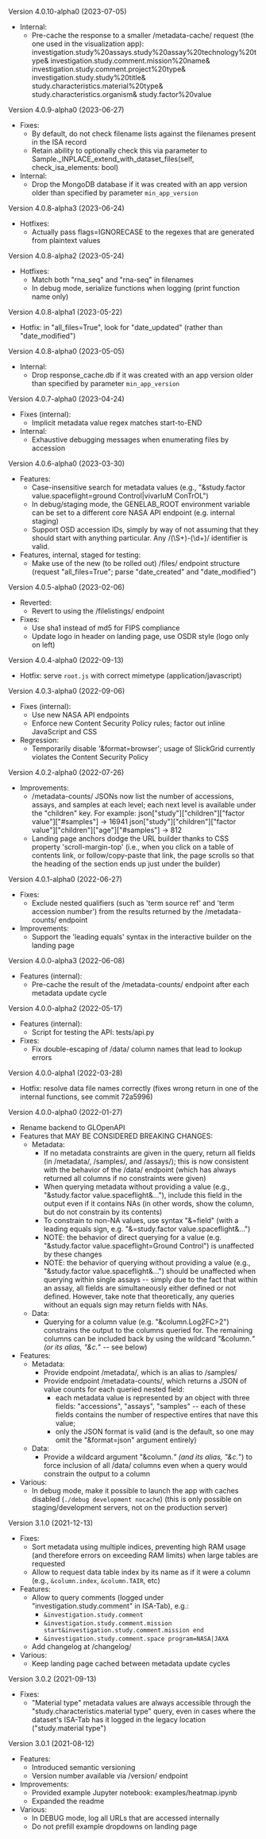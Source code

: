 Version 4.0.10-alpha0 (2023-07-05)

- Internal:
    - Pre-cache the response to a smaller /metadata-cache/ request (the one used
      in the visualization app):
        investigation.study%20assays.study%20assay%20technology%20type&
        investigation.study.comment.mission%20name&
        investigation.study.comment.project%20type&
        investigation.study.study%20title&
        study.characteristics.material%20type&
        study.characteristics.organism&
        study.factor%20value


Version 4.0.9-alpha0 (2023-06-27)

- Fixes:
    - By default, do not check filename lists against the filenames present in
      the ISA record
    - Retain ability to optionally check this via parameter to
      Sample._INPLACE_extend_with_dataset_files(self, check_isa_elements: bool)
- Internal:
    - Drop the MongoDB database if it was created with an app version older than
      specified by parameter `min_app_version`


Version 4.0.8-alpha3 (2023-06-24)

- Hotfixes:
    - Actually pass flags=IGNORECASE to the regexes that are generated from
      plaintext values


Version 4.0.8-alpha2 (2023-05-24)

- Hotfixes:
    - Match both "rna_seq" and "rna-seq" in filenames
    - In debug mode, serialize functions when logging (print function name only)


Version 4.0.8-alpha1 (2023-05-22)

- Hotfix: in "all_files=True", look for "date_updated" (rather than
  "date_modified")


Version 4.0.8-alpha0 (2023-05-05)

- Internal:
    - Drop response_cache.db if it was created with an app version older than
      specified by parameter `min_app_version`


Version 4.0.7-alpha0 (2023-04-24)

- Fixes (internal):
    - Implicit metadata value regex matches start-to-END
- Internal:
    - Exhaustive debugging messages when enumerating files by accession


Version 4.0.6-alpha0 (2023-03-30)

- Features:
    - Case-insensitive search for metadata values (e.g.,
      "&study.factor value.spaceflight=ground Control|vivarIuM ConTrOL")
    - In debug/staging mode, the GENELAB_ROOT environment variable can be set
      to a different core NASA API endpoint (e.g. internal staging)
    - Support OSD accession IDs, simply by way of not assuming that they should
      start with anything particular. Any /(\S+)-(\d+)/ identifier is valid.
- Features, internal, staged for testing:
    - Make use of the new (to be rolled out) /files/ endpoint structure
      (request "all_files=True"; parse "date_created" and "date_modified")


Version 4.0.5-alpha0 (2023-02-06)

- Reverted:
    - Revert to using the /filelistings/ endpoint
- Fixes:
    - Use sha1 instead of md5 for FIPS compliance
    - Update logo in header on landing page, use OSDR style (logo only on left)


Version 4.0.4-alpha0 (2022-09-13)

- Hotfix: serve `root.js` with correct mimetype (application/javascript)


Version 4.0.3-alpha0 (2022-09-06)

- Fixes (internal):
    - Use new NASA API endpoints
    - Enforce new Content Security Policy rules;
      factor out inline JavaScript and CSS
- Regression:
    - Temporarily disable '&format=browser'; usage of SlickGrid currently
      violates the Content Security Policy


Version 4.0.2-alpha0 (2022-07-26)

- Improvements:
    - /metadata-counts/ JSONs now list the number of accessions, assays, and
      samples at each level; each next level is available under the "children"
      key. For example:
        json["study"]["children"]["factor value"]["#samples"] -> 16941
        json["study"]["children"]["factor value"]["children"]["age"]["#samples"] -> 812
    - Landing page anchors dodge the URL builder thanks to CSS property
      'scroll-margin-top' (i.e., when you click on a table of contents link,
      or follow/copy-paste that link, the page scrolls so that the heading of
      the section ends up just under the builder)


Version 4.0.1-alpha0 (2022-06-27)

- Fixes:
    - Exclude nested qualifiers (such as 'term source ref' and 'term accession
      number') from the results returned by the /metadata-counts/ endpoint
- Improvements:
    - Support the 'leading equals' syntax in the interactive builder on the
      landing page


Version 4.0.0-alpha3 (2022-06-08)

- Features (internal):
    - Pre-cache the result of the /metadata-counts/ endpoint after each metadata
      update cycle


Version 4.0.0-alpha2 (2022-05-17)

- Features (internal):
    - Script for testing the API: tests/api.py
- Fixes:
    - Fix double-escaping of /data/ column names that lead to lookup errors


Version 4.0.0-alpha1 (2022-03-28)

- Hotfix: resolve data file names correctly (fixes wrong return in one of the
  internal functions, see commit 72a5996)


Version 4.0.0-alpha0 (2022-01-27)

- Rename backend to GLOpenAPI
- Features that MAY BE CONSIDERED BREAKING CHANGES:
    - Metadata:
        - If no metadata constraints are given in the query, return all fields (in /metadata/, /samples/, and /assays/);
          this is now consistent with the behavior of the /data/ endpoint (which has always returned all columns if no
          constraints were given)
        - When querying metadata without providing a value (e.g., "&study.factor value.spaceflight&..."), include this
          field in the output even if it contains NAs (in other words, show the column, but do not constrain by its
          contents)
        - To constrain to non-NA values, use syntax "&=field"
          (with a leading equals sign, e.g. "&=study.factor value.spaceflight&...")
        - NOTE: the behavior of direct querying for a value (e.g. "&study.factor value.spaceflight=Ground Control")
          is unaffected by these changes
        - NOTE: the behavior of querying without providing a value (e.g., "&study.factor value.spaceflight&...")
          should be unaffected when querying within single assays -- simply due to the fact that within an assay, all
          fields are simultaneously either defined or not defined. However, take note that theoretically, any queries
          without an equals sign may return fields with NAs.
    - Data:
        - Querying for a column value (e.g. "&column.Log2FC>2") constrains the output to the columns queried for.
          The remaining columns can be included back by using the wildcard "&column.*"
          (or its alias, "&c.*" -- see below)
- Features:
    - Metadata:
        - Provide endpoint /metadata/, which is an alias to /samples/
        - Provide endpoint /metadata-counts/, which returns a JSON of value counts for each queried nested field:
            - each metadata value is represented by an object with three fields: "accessions", "assays", "samples" --
              each of these fields contains the number of respective entires that nave this value;
            - only the JSON format is valid (and is the default, so one may omit the "&format=json" argument entirely)
    - Data:
        - Provide a wildcard argument "&column.*" (and its alias, "&c.*") to force inclusion of all /data/ columns even
          when a query would constrain the output to a column
- Various:
    - In debug mode, make it possible to launch the app with caches disabled (`./debug development nocache`)
      (this is only possible on staging/development servers, not on the production server)


Version 3.1.0 (2021-12-13)

- Fixes:
    - Sort metadata using multiple indices, preventing high RAM usage (and therefore errors on exceeding RAM limits)
      when large tables are requested
    - Allow to request data table index by its name as if it were a column (e.g., `&column.index`, `&column.TAIR`, etc)
- Features:
    - Allow to query comments (logged under "investigation.study.comment" in ISA-Tab), e.g.:
        - `&investigation.study.comment`
        - `&investigation.study.comment.mission start&investigation.study.comment.mission end`
        - `&investigation.study.comment.space program=NASA|JAXA`
    - Add changelog at /changelog/
- Various:
    - Keep landing page cached between metadata update cycles


Version 3.0.2 (2021-09-13)

- Fixes:
    - "Material type" metadata values are always accessible through the "study.characteristics.material type" query,
      even in cases where the dataset's ISA-Tab has it logged in the legacy location ("study.material type")


Version 3.0.1 (2021-08-12)

- Features:
    - Introduced semantic versioning
    - Version number available via /version/ endpoint
- Improvements:
    - Provided example Jupyter notebook: examples/heatmap.ipynb
    - Expanded the readme
- Various:
    - In DEBUG mode, log all URLs that are accessed internally
    - Do not prefill example dropdowns on landing page
